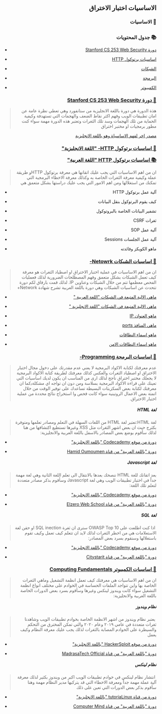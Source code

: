 <h2 dir='rtl' align='right'>الاساسيات اختبار الاختراق  </h2>

<h3 dir='rtl' align='right'> 🚧 الاساسيات</h3>

## <h3 dir='rtl' align='right'>📚 جدول المحتويات  </h3>

  - [<p dir='rtl' align='right'> دورة Stanford CS 253 Web Security </p>](#Stanford-CS-253-Web-Security)
  - [<p dir='rtl' align='right'> اساسيات برتوكول HTTP</p>](#HTTP-)
  - [<p dir='rtl' align='right'> الشبكات </p>](#Network-)
  - [<p dir='rtl' align='right'> البرمجة</p>](#Programming-)
  - [<p dir='rtl' align='right'> الكمبيوتر</p>](#Computing-Fundamentals)
  
  ### [<p dir='rtl' align='right'> 📖 دورة Stanford CS 253 Web Security</p>](https://web.stanford.edu/class/cs253)
>  <p dir='rtl' align='right'> هذة الدورة هي دورة باللغة الانجليزية من ستانفورد وهي تعطي نظرة عامة عن امان تطبيقات الويب وفهم اكثر نقاط الضعف والهجمات التي تستهدفة وكيفية الحماية من تلك الهجمات وسد تلك الثغرات وتعتبر هذه الدورة مهمة سواء كنت مطور برمجيات او مختبر اختراق 
</p>

[<p dir='rtl' align='right'> مصدر اخر لفهم الاساسياة وهو باللغة الانجليزية </p>](https://www.w3schools.com/whatis/whatis_http.asp)

  ### [<p dir='rtl' align='right'> 📖 اساسيات برتوكول HTTP- "اللغة الانجليزية" </p>](https://www.hacker101.com/sessions/web_in_depth) [<p dir='rtl' align='right'> 📚 اساسيات برتوكول HTTP "اللغة العربية" </p>](https://youtu.be/7sQ4KtzsnLk)
>  <p dir='rtl' align='right'> ان من اهم الاساسيات التي يجب عليك اتقانها هي معرفة برتوكول HTTPو طريقة عملة وكيفية معرفة الثغرات الخاصة به وكذلك معرفة الاخطاء البرمجية   التي تمكنك من استغلالها ومن اهم الامور التي يجب عليك دراستها بشكل متعمق هي

* <p dir='rtl' align='right'>آلية عمل برتوكول HTTP </p>
* <p dir='rtl' align='right'>كيف يقوم البرتوكول بنقل البيانات </p>
* <p dir='rtl' align='right'>تشفير البيانات الخاصة بالبروتوكول </p>
* <p dir='rtl' align='right'>ثغرات CSRF </p>
* <p dir='rtl' align='right'> آلية عمل SOP </p>
* <p dir='rtl' align='right'> آلية عمل الجلسات Sessions </p>
* <p dir='rtl' align='right'> ماهو الكويكز وفائدته </p>
</p>

  ### [<p dir='rtl' align='right'> 📖 اساسيات الشبكات Netowrk- </p>](https://youtu.be/JFmQ74z1UyA)
>  <p dir='rtl' align='right'> ان من اهم الاساسيات في عملية اختبار الاختراق او اصطياد الثغرات هو معرفة كيف تعمل الشبكات بشكل متعمق وفهم المصطلحات الضرورية لذلك فعمليات الفحص معظمها تتم من خلال الشبكات وعناوين IP. لذلك قمت بارفاق لكم دورة تتحدث عن اساسيات الشبكات وهي دورة باللغة العربية تشرح شهادة Network+ 

- [<p dir='rtl' align='right'>ماهي الالية المتبعة في الشبكات "اللغة العربية " </p>](https://www.nic.sa/ar/view/doc157)
- [<p dir='rtl' align='right'>ماهي الالية المتبعة في الشبكات "اللغة الانجليزية " </p>](https://www.youtube.com/playlist?list=PLDQaRcbiSnqF5U8ffMgZzS7fq1rHUI3Q8)
- [<p dir='rtl' align='right'>  ماهو العنوان IP</p>](https://ar.wikipedia.org/wiki/بروتوكول_الإنترنت_(الإصدار_الرابع))
- [<p dir='rtl' align='right'>  ماهي المنافذ ports</p>](https://ar.wikipedia.org/wiki/منفذ_(شبكات))
- [<p dir='rtl' align='right'>   ماهو اسماء النطاقات </p>](https://www.nic.sa/view/faq06)
- [<p dir='rtl' align='right'>   ماهو اسماء النطاقات الامن </p>](https://nic.sa/ar/view/dnssec)

  ### [<p dir='rtl' align='right'> 📖 اساسيات البرمجة Programming- </p>](https://ar.wikipedia.org/wiki/برمجة)
>  <p dir='rtl' align='right'> عدم معرفتك لكتابة الاكواد البرمجية لا يعني عدم مقدرتك على دخول مجال اختبار الاختراق او اصطياد الثغرات والعكس كذلك معرفتك لطريقة كتابة الاكواد البرمجية لا يجعلك مختبر اختراق ناجح لذلك ارى من المناسب ان يكون لديك اساسيات التي تعينك على قراءة الاكواد البرمجية بسلاسة ومن دون ان تواجه اي مشكلة٫كما ان معرفتك لكتابة بعض السكزبتات البسيطة تساعدك على توفير الوقت من خلال اتمتة بعض الاعمال الروتينية سواء كانت فحص وا استخراج نتائج محددة من عملية اختبار الاختراق.

<h5 dir='rtl' align='right'>لغة HTML </h5>

>  <p dir='rtl' align='right'> لغة HTML:تعتبر لغة HTML من اللغات السهلة في التعلم ومصادر تعلمها ومتوفرة بكثرج حيث ان بعض اشهر الثغرات مثل XSS وغيرها تستطيع اكتشافها من هنا لذلك سأقوم بوضع بعض المصادر بالاسفل باللغة العربية والانجليزية:
  
- [<p dir='rtl' align='right'>   دورة من موقع Codecademy "باللغة الانجليزية" </p>](https://www.codecademy.com/learn/learn-html)
- [<p dir='rtl' align='right'>   دورة "باللغة العربية" من قناة Hamid Oumoumen </p>](https://youtu.be/8p2_FqT7LxE)

<h5 dir='rtl' align='right'>لغة Javascript  </h5>

>  <p dir='rtl' align='right'>بعد اتقانك للغة HTML ننصحك بعدها بالانتقال الى تعلم اللغة الثانية وهي لغة مهمة جداً في اختبار تطبيقات الويب وهي لغة Javascript وسأقوم بذكر مصادر متعددة لتعلم تلك اللغة: 
  
- [<p dir='rtl' align='right'>   دورة من موقع Codecademy "باللغة الانجليزية" </p>](https://www.codecademy.com/learn/introduction-to-javascript )
- [<p dir='rtl' align='right'>   دورة "باللغة العربية" من قناة Elzero Web School </p>](https://youtu.be/eKuNnpWhm7c)
</p>

<h5 dir='rtl' align='right'>لغة SQL  </h5>

>  <p dir='rtl' align='right'> اذا كنت اطلعت على OWASP Top 10  سترى ان ثغرة SQL inection  او حقن لغة الاستعلامات هي من اخطر الثغرات لذلك لايد ان تتعلم كيف تعمل وكيف تقوم باستغلالها وسنقوم بسرد بعض المصادر: 
  
- [<p dir='rtl' align='right'>   دورة من موقع Codecademy "باللغة الانجليزية" </p>](https://www.codecademy.com/learn/learn-sql )
- [<p dir='rtl' align='right'>   دورة "باللغة العربية" من قناة Citystarit </p>](https://youtu.be/DRAYLqsu4jo)

  ### [<p dir='rtl' align='right'> 📖 اساسيات الكمبيوتر Computing Fundamentals </p>](https://www.hoppersroppers.org/course.html)
>  <p dir='rtl' align='right'> ان من اهم الاساسيات هي معرفتك كيف تعمل انظمة التشغيل وماهي الثغرات الخاصة بها واين تتواجد الملفات الحساسة في الخوادم على مختلف انواع انظمة التشغيل سواء كانت ويندوز لينكس وغيرها وسأقوم بسرد بعض الدورات الخاصة باللغة العربية والانحليزية:
  
<h5 dir='rtl' align='right'>نظام ويندوز   </h5>

>  <p dir='rtl' align='right'> يعتبر نظام ويندوز من اشهر الانظمة الخاصة بخوادم تطبيقات الويب وشاهدنا ثغرات متعددة في عامي ٢٠١٩ وعام ٢٠٢٠ والتي تمكن المخترق من التحكم والسيطرة على الخوادم المصابة بالثغرات لذلك يجب عليك معرفة النظام وكيف يعمل 

- [<p dir='rtl' align='right'>   دورة من موقع HackerSploit "باللغة الانجليزية" </p>](https://youtu.be/tHd8k54kVs8 )
- [<p dir='rtl' align='right'>   دورة "باللغة العربية" من قناة MadrasaTech Official </p>](https://youtu.be/oJma1hgLSlE)

<h5 dir='rtl' align='right'>نظام لينكس   </h5>

>  <p dir='rtl' align='right'> انتشار نظام لينكس في خوادم تطبيقات الويب اكبر من ويندوز بكثير لذلك معرفة آلية عملة مهمة جداً ومعرفة الاخطاء التي قد يتركبها مدير النظام مهمة وهنا سأقوم بذكر بعض الدورات التي تعين على ذلك 
- [<p dir='rtl' align='right'>   دورة من قناة tutoriaLinux "باللغة الانجليزية" </p>](https://youtu.be/bju_FdCo42w )
- [<p dir='rtl' align='right'>   دورة "باللغة العربية" من قناة Computer Mind </p>](https://youtu.be/jbiIZ7IcX18)

</p>
